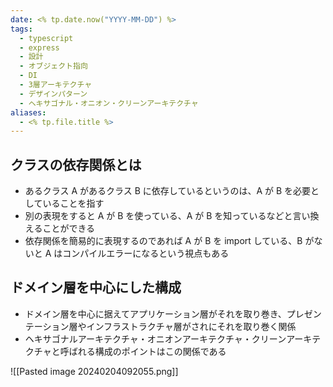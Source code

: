 ```yaml
---
date: <% tp.date.now("YYYY-MM-DD") %>
tags:
  - typescript
  - express
  - 設計
  - オブジェクト指向
  - DI
  - 3層アーキテクチャ
  - デザインパターン
  - ヘキサゴナル・オニオン・クリーンアーキテクチャ
aliases:
  - <% tp.file.title %>
---
```


## クラスの依存関係とは

- あるクラス A があるクラス B に依存しているというのは、A が B を必要としていることを指す
- 別の表現をすると A が B を使っている、A が B を知っているなどと言い換えることができる
- 依存関係を簡易的に表現するのであれば A が B を import している、B がないと A はコンパイルエラーになるという視点もある

## ドメイン層を中心にした構成

- ドメイン層を中心に据えてアプリケーション層がそれを取り巻き、プレゼンテーション層やインフラストラクチャ層がされにそれを取り巻く関係
- ヘキサゴナルアーキテクチャ・オニオンアーキテクチャ・クリーンアーキテクチャと呼ばれる構成のポイントはこの関係である

![[Pasted image 20240204092055.png]]
